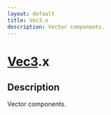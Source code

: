 ```yaml
---
layout: default
title: Vec3.x
description: Vector components.
---
```

# [Vec3]({{site.url}}/Pages/Reference/Vec3.html).x

## Description
Vector components.

